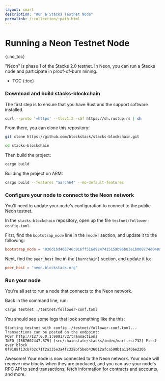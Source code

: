 ```yaml
---
layout: smart
description: "Run a Stacks Testnet Node"
permalink: /:collection/:path.html
---
```

# Running a Neon Testnet Node
{:.no_toc}

"Neon" is phase 1 of the Stacks 2.0 testnet. In Neon, you can run a Stacks node and participate in proof-of-burn mining.

* TOC
{:toc}

### Download and build stacks-blockchain

The first step is to ensure that you have Rust and the support software installed.

```bash
curl --proto '=https' --tlsv1.2 -sSf https://sh.rustup.rs | sh
```

From there, you can clone this repository:

```bash
git clone https://github.com/blockstack/stacks-blockchain.git

cd stacks-blockchain
```

Then build the project:

```bash
cargo build
```

Building the project on ARM:

```bash
cargo build --features "aarch64" --no-default-features
```

### Configure your node to connect to the Neon network

You'll need to update your node's configuration to connect to the public Neon testnet.

In the `stacks-blockchain` repository, open up the file `testnet/follower-config.toml`.

First, find the `bootstrap_node` line in the `[node]` section, and update it to the following:

```toml
bootstrap_node = "030d1bd465746c816ff516d9247415159b96b83e1b008774d040a0a1962c18fbc6@35.245.58.246:20444"
```

Next, find the `peer_host` line in the `[burnchain]` section, and update it to:

```toml
peer_host = "neon.blockstack.org"
```

### Run your node

You're all set to run a node that connects to the Neon network.

Back in the command line, run:

```bash
cargo testnet ./testnet/follower-conf.toml
```

You should see some logs that look something like the this:

```
Starting testnet with config ./testnet/follower-conf.toml...
Transactions can be posted on the endpoint:
POST http://127.0.0.1:9001/v2/transactions
INFO [1587602447.879] [src/chainstate/stacks/index/marf.rs:732] First-ever block 0f9188f13cb7b2c71f2a335e3a4fc328bf5beb436012afca590b1a11466e2206
```

Awesome! Your node is now connected to the Neon network. Your node will receive new blocks when they are produced, and you can use your node's RPC API to send transactions, fetch information for contracts and accounts, and more.